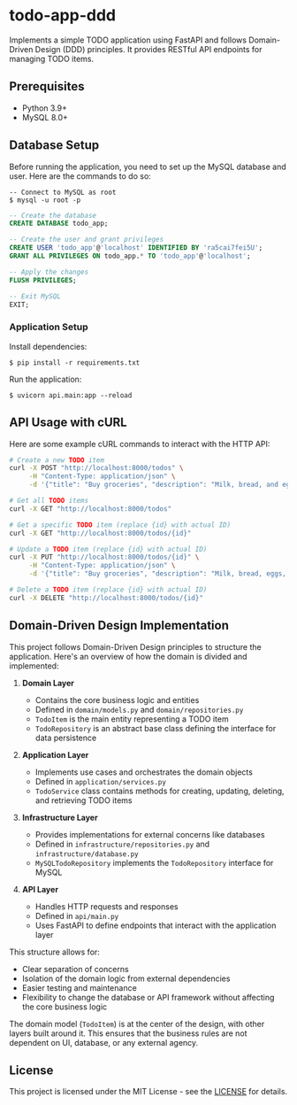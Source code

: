 # todo-app-ddd

Implements a simple TODO application using FastAPI and follows Domain-Driven Design (DDD) principles. It provides RESTful API endpoints for managing TODO items.

## Prerequisites

- Python 3.9+
- MySQL 8.0+

## Database Setup

Before running the application, you need to set up the MySQL database and user. Here are the commands to do so:

```
-- Connect to MySQL as root
$ mysql -u root -p
```

```sql
-- Create the database
CREATE DATABASE todo_app;

-- Create the user and grant privileges
CREATE USER 'todo_app'@'localhost' IDENTIFIED BY 'ra5cai7fei5U';
GRANT ALL PRIVILEGES ON todo_app.* TO 'todo_app'@'localhost';

-- Apply the changes
FLUSH PRIVILEGES;

-- Exit MySQL
EXIT;
```

### Application Setup

Install dependencies:

```
$ pip install -r requirements.txt
```

Run the application:

```
$ uvicorn api.main:app --reload
```

## API Usage with cURL

Here are some example cURL commands to interact with the HTTP API:

```bash
# Create a new TODO item
curl -X POST "http://localhost:8000/todos" \
     -H "Content-Type: application/json" \
     -d '{"title": "Buy groceries", "description": "Milk, bread, and eggs"}'

# Get all TODO items
curl -X GET "http://localhost:8000/todos"

# Get a specific TODO item (replace {id} with actual ID)
curl -X GET "http://localhost:8000/todos/{id}"

# Update a TODO item (replace {id} with actual ID)
curl -X PUT "http://localhost:8000/todos/{id}" \
     -H "Content-Type: application/json" \
     -d '{"title": "Buy groceries", "description": "Milk, bread, eggs, and cheese", "completed": true}'

# Delete a TODO item (replace {id} with actual ID)
curl -X DELETE "http://localhost:8000/todos/{id}"
```

## Domain-Driven Design Implementation

This project follows Domain-Driven Design principles to structure the application. Here's an overview of how the domain is divided and implemented:

1. **Domain Layer**
   - Contains the core business logic and entities
   - Defined in `domain/models.py` and `domain/repositories.py`
   - `TodoItem` is the main entity representing a TODO item
   - `TodoRepository` is an abstract base class defining the interface for data persistence

2. **Application Layer**
   - Implements use cases and orchestrates the domain objects
   - Defined in `application/services.py`
   - `TodoService` class contains methods for creating, updating, deleting, and retrieving TODO items

3. **Infrastructure Layer**
   - Provides implementations for external concerns like databases
   - Defined in `infrastructure/repositories.py` and `infrastructure/database.py`
   - `MySQLTodoRepository` implements the `TodoRepository` interface for MySQL

4. **API Layer**
   - Handles HTTP requests and responses
   - Defined in `api/main.py`
   - Uses FastAPI to define endpoints that interact with the application layer

This structure allows for:

- Clear separation of concerns
- Isolation of the domain logic from external dependencies
- Easier testing and maintenance
- Flexibility to change the database or API framework without affecting the core business logic

The domain model (`TodoItem`) is at the center of the design, with other layers built around it. This ensures that the business rules are not dependent on UI, database, or any external agency.

## License

This project is licensed under the MIT License - see the [LICENSE](https://opensource.org/license/mit) for details.
